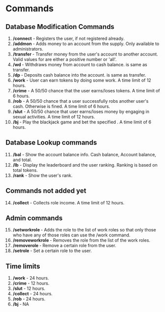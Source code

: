 # Commands

## Database Modification Commands

1. **/connect** - Registers the user, if not registered already.
2. **/addmon <user> <amount>** - Adds money to an account from the supply. Only available to administrators.
3. **/transfer <user> <amount>** - Transfer money from the user's account to another account. Valid values for <amount> are either a positive number or 'all'.
4. **/wd <amount>** - Withdraws money from account to cash balance. <amount> is same as transfer.
5. **/dp <amount>** - Deposits cash balance into the account. <amount> is same as transfer.
6. **/work** - User can earn tokens by doing some work. A time limit of 12 hours.
7. **/crime** - A 50/50 chance that the user earns/loses tokens. A time limit of 6 hours.
8. **/rob** - A 50/50 chance that a user successfully robs another user's cash. Otherwise is fined. A time limit of 6 hours.
9. **/slut** - A 50/50 chance that user earns/loses money by engaging in sexual activities. A time limit of 12 hours.
10. **/bj <amount>** - Play the blackjack game and bet the specified <amount>. A time limit of 6 hours.

## Database Lookup commands

11. **/bal** - Show the account balance info. Cash balance, Account balance, and total.
11. **/lb** - Display the leaderboard and the user ranking. Ranking is based on total tokens.
12. **/rank** - Show the user's rank.

## Commands not added yet

14. **/collect** - Collects role income. A time limit of 12 hours.

## Admin commands

15. **/setworkrole <role>** - Adds the role to the list of work roles so that only those who have any of those roles can use the /work command.
16. **/removeworkrole <role>** - Removes the role from the list of the work roles.
16. **/removerole <role> <user>** - Remove a certain role from the user.
17. **/setrole <role> <user>** - Set a certain role to the user.

## Time limits

1. **/work** - 24 hours.
2. **/crime** - 12 hours.
3. **/slut** - 12 hours.
4. **/collect** - 24 hours.
5. **/rob** - 24 hours.
6. **/bj <amount>** - NA